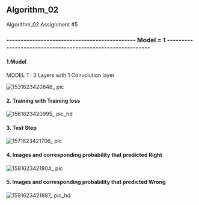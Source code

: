 ## Algorithm_02
Algorithm_02  Assignment #5
### ---------------------------------------------   Model = 1   -----------------------------------------------------------


#### 1.Model

MODEL 1 : 3 Layers with 1 Convolution layer

![1531623420848_ pic](https://user-images.githubusercontent.com/80154495/121701284-523cf880-cb03-11eb-9193-4dbc142f3c9b.jpg)

#### 2. Training with Training loss

![1561623420995_ pic_hd](https://user-images.githubusercontent.com/80154495/121701667-b6f85300-cb03-11eb-9de6-9f670fe145ce.jpg)

#### 3. Test Step

![1571623421706_ pic](https://user-images.githubusercontent.com/80154495/121702334-5cabc200-cb04-11eb-9e8a-6490d0d41817.jpg)


#### 4. Images and corresponding probability that predicted Right

![1581623421804_ pic](https://user-images.githubusercontent.com/80154495/121702607-9b417c80-cb04-11eb-8e6a-7a11e961b698.jpg)

#### 5. Images and corresponding probability that predicted Wrong

![1591623421887_ pic_hd](https://user-images.githubusercontent.com/80154495/121702800-c6c46700-cb04-11eb-920c-9eaad6f6b2bf.jpg)


